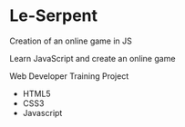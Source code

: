 # Le-Serpent
 
Creation of an online game in JS

Learn JavaScript and create an online game

Web Developer Training Project

- HTML5
- CSS3
- Javascript


